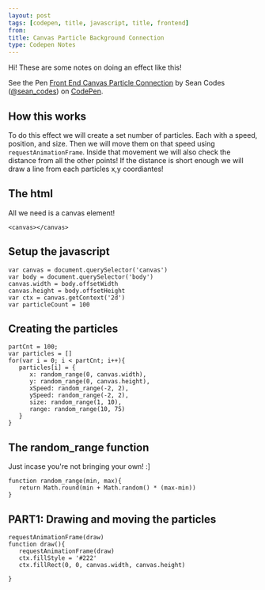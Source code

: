 ```yaml
---
layout: post
tags: [codepen, title, javascript, title, frontend]
from: 
title: Canvas Particle Background Connection
type: Codepen Notes
---
```


Hi! These are some notes on doing an effect like this!

<p data-height="400" data-theme-id="dark" data-slug-hash="OpoQEp" data-default-tab="js,result" data-user="sean_codes" data-embed-version="2" data-pen-title="Front End Canvas Particle Connection" class="codepen">See the Pen <a href="http://codepen.io/sean_codes/pen/OpoQEp/">Front End Canvas Particle Connection</a> by Sean Codes (<a href="http://codepen.io/sean_codes">@sean_codes</a>) on <a href="http://codepen.io">CodePen</a>.</p>
<script async src="https://production-assets.codepen.io/assets/embed/ei.js"></script>

## How this works
To do this effect we will create a set number of particles. Each with a speed, position, and size. Then we will move them on that speed using `requestAnimationFrame`. Inside that movement we will also check the distance from all the other points! If the distance is short enough we will draw a line from each particles x,y coordiantes!

## The html
All we need is a canvas element!

    <canvas></canvas>

## Setup the javascript

    var canvas = document.querySelector('canvas')
    var body = document.querySelector('body')
    canvas.width = body.offsetWidth
    canvas.height = body.offsetHeight
    var ctx = canvas.getContext('2d')
    var particleCount = 100
    
## Creating the particles

    partCnt = 100;
    var particles = []
    for(var i = 0; i < partCnt; i++){
       particles[i] = {
          x: random_range(0, canvas.width),
          y: random_range(0, canvas.height),
          xSpeed: random_range(-2, 2),
          ySpeed: random_range(-2, 2),
          size: random_range(1, 10),
          range: random_range(10, 75)
       }
    }
    
## The random_range function
Just incase you're not bringing your own! :]

    function random_range(min, max){
       return Math.round(min + Math.random() * (max-min))
    }

## PART1: Drawing and moving the particles

    requestAnimationFrame(draw)
    function draw(){
       requestAnimationFrame(draw)
       ctx.fillStyle = '#222'
       ctx.fillRect(0, 0, canvas.width, canvas.height)
    
    }

